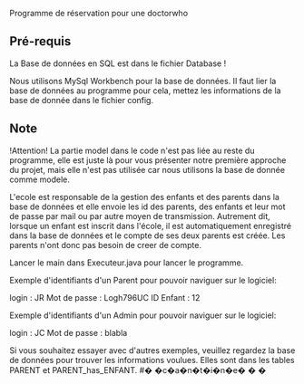 Programme de réservation pour une doctorwho

## Pré-requis

La Base de données en SQL est dans le fichier Database !

Nous utilisons MySql Workbench pour la base de données.
Il faut lier la base de données au programme pour cela, mettez les informations de la base de donnée dans le fichier config.

## Note 

!Attention!
La partie model dans le code n'est pas liée au reste du programme, elle est juste là pour vous présenter notre première approche du projet, mais elle n'est pas utilisée car nous utilisons la base de donnée comme modele.

L'ecole est responsable de la gestion des enfants et des parents dans la  base de données et elle envoie les id des parents, des enfants et leur mot de passe par mail ou par autre moyen de transmission. Autrement dit, lorsque un enfant est inscrit dans l'école, il est automatiquement enregistré dans la base de données et le compte de ses deux parents est créée. Les parents n'ont donc pas besoin de creer de compte.

Lancer le main dans Executeur.java pour lancer le programme.

Exemple d'identifiants d'un Parent pour pouvoir naviguer sur le logiciel:

login : JR
Mot de passe : Logh796UC
ID Enfant : 12

Exemple d'identifiants d'un Admin pour pouvoir naviguer sur le logiciel:

login : JC
Mot de passe : blabla


Si vous souhaitez essayer avec d'autres exemples, veuillez regardez la base de données pour trouver les informations voulues. Elles sont dans les tables PARENT et PARENT_has_ENFANT.
#� �c�a�n�t�i�n�e�
�
�
